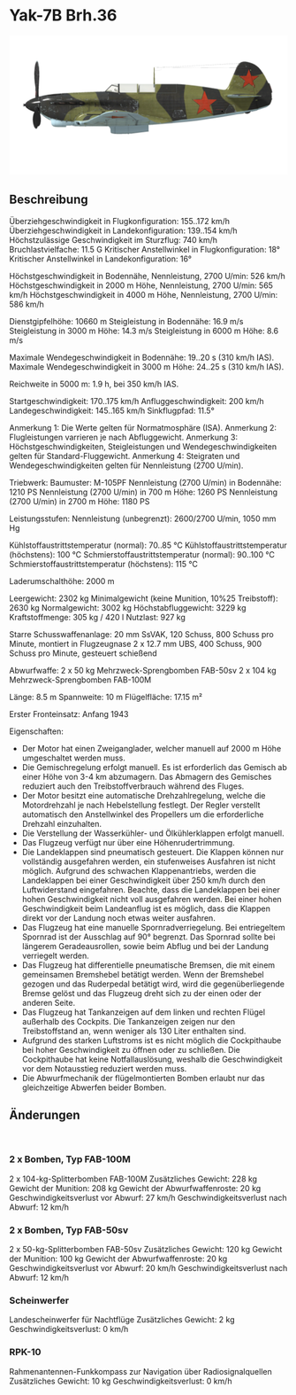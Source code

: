 ﻿# Yak-7B Brh.36

![yak7bs36](../images/yak7bs36.png)

## Beschreibung

Überziehgeschwindigkeit in Flugkonfiguration: 155..172 km/h
Überziehgeschwindigkeit in Landekonfiguration: 139..154 km/h
Höchstzulässige Geschwindigkeit im Sturzflug: 740 km/h
Bruchlastvielfache: 11.5 G
Kritischer Anstellwinkel in Flugkonfiguration: 18°
Kritischer Anstellwinkel in Landekonfiguration: 16°

Höchstgeschwindigkeit in Bodennähe, Nennleistung, 2700 U/min: 526 km/h
Höchstgeschwindigkeit in 2000 m Höhe, Nennleistung, 2700 U/min: 565 km/h
Höchstgeschwindigkeit in 4000 m Höhe, Nennleistung, 2700 U/min: 586 km/h

Dienstgipfelhöhe: 10660 m
Steigleistung in Bodennähe: 16.9 m/s
Steigleistung in 3000 m Höhe: 14.3 m/s
Steigleistung in 6000 m Höhe: 8.6 m/s

Maximale Wendegeschwindigkeit in Bodennähe: 19..20 s (310 km/h IAS).
Maximale Wendegeschwindigkeit in 3000 m Höhe: 24..25 s (310 km/h IAS).

Reichweite in 5000 m: 1.9 h, bei 350 km/h IAS.

Startgeschwindigkeit: 170..175 km/h
Anfluggeschwindigkeit: 200 km/h
Landegeschwindigkeit: 145..165 km/h
Sinkflugpfad: 11.5°

Anmerkung 1: Die Werte gelten für Normatmosphäre (ISA).
Anmerkung 2: Flugleistungen varrieren je nach Abfluggewicht.
Anmerkung 3: Höchstgeschwindigkeiten, Steigleistungen und Wendegeschwindigkeiten gelten für Standard-Fluggewicht.
Anmerkung 4: Steigraten und Wendegeschwindigkeiten gelten für Nennleistung (2700 U/min).

Triebwerk:
Baumuster: M-105PF
Nennleistung (2700 U/min) in Bodennähe: 1210 PS
Nennleistung (2700 U/min) in 700 m Höhe: 1260 PS
Nennleistung (2700 U/min) in 2700 m Höhe: 1180 PS

Leistungsstufen:
Nennleistung (unbegrenzt): 2600/2700 U/min, 1050 mm Hg

Kühlstoffaustrittstemperatur (normal): 70..85 °C
Kühlstoffaustrittstemperatur (höchstens): 100 °C
Schmierstoffaustrittstemperatur (normal): 90..100 °C
Schmierstoffaustrittstemperatur (höchstens): 115 °C

Laderumschalthöhe: 2000 m

Leergewicht: 2302 kg
Minimalgewicht (keine Munition, 10%25 Treibstoff): 2630 kg
Normalgewicht: 3002 kg
Höchstabfluggewicht: 3229 kg
Kraftstoffmenge: 305 kg / 420 l
Nutzlast: 927 kg

Starre Schusswaffenanlage:
20 mm SsVAK, 120 Schuss, 800 Schuss pro Minute, montiert in Flugzeugnase
2 x 12.7 mm UBS, 400 Schuss, 900 Schuss pro Minute, gesteuert schießend

Abwurfwaffe:
2 x 50 kg Mehrzweck-Sprengbomben FAB-50sv
2 x 104 kg Mehrzweck-Sprengbomben FAB-100M

Länge: 8.5 m
Spannweite: 10 m
Flügelfläche: 17.15 m²

Erster Fronteinsatz: Anfang 1943

Eigenschaften:
- Der Motor hat einen Zweiganglader, welcher manuell auf 2000 m Höhe umgeschaltet werden muss.
- Die Gemischregelung erfolgt manuell. Es ist erforderlich das Gemisch ab einer Höhe von 3-4 km abzumagern. Das Abmagern des Gemisches reduziert auch den Treibstoffverbrauch während des Fluges.
- Der Motor besitzt eine automatische Drehzahlregelung, welche die Motordrehzahl je nach Hebelstellung festlegt. Der Regler verstellt automatisch den Anstellwinkel des Propellers um die erforderliche Drehzahl einzuhalten.
- Die Verstellung der Wasserkühler- und Ölkühlerklappen erfolgt manuell.
- Das Flugzeug verfügt nur über eine Höhenrudertrimmung.
- Die Landeklappen sind pneumatisch gesteuert. Die Klappen können nur vollständig ausgefahren werden, ein stufenweises Ausfahren ist nicht möglich. Aufgrund des schwachen Klappenantriebs, werden die Landeklappen bei einer Geschwindigkeit über 250 km/h durch den Luftwiderstand eingefahren. Beachte, dass die Landeklappen bei einer hohen Geschwindigkeit nicht voll ausgefahren werden. Bei einer hohen Geschwindigkeit beim Landeanflug ist es möglich, dass die Klappen direkt vor der Landung noch etwas weiter ausfahren.
- Das Flugzeug hat eine manuelle Spornradverriegelung. Bei entriegeltem Spornrad ist der Ausschlag auf 90° begrenzt. Das Spornrad sollte bei längerem Geradeausrollen, sowie beim Abflug und bei der Landung verriegelt werden.
- Das Flugzeug hat differentielle pneumatische Bremsen, die mit einem gemeinsamen Bremshebel betätigt werden. Wenn der Bremshebel gezogen und das Ruderpedal betätigt wird, wird die gegenüberliegende Bremse gelöst und das Flugzeug dreht sich zu der einen oder der anderen Seite.
- Das Flugzeug hat Tankanzeigen auf dem linken und rechten Flügel außerhalb des Cockpits. Die Tankanzeigen zeigen nur den Treibstoffstand an, wenn weniger als 130 Liter enthalten sind.
- Aufgrund des starken Luftstroms ist es nicht möglich die Cockpithaube bei hoher Geschwindigkeit zu öffnen oder zu schließen. Die Cockpithaube hat keine Notfallauslösung, weshalb die Geschwindigkeit vor dem Notausstieg reduziert werden muss.
- Die Abwurfmechanik der flügelmontierten Bomben erlaubt nur das gleichzeitige Abwerfen beider Bomben.

## Änderungen
﻿


### 2 x Bomben, Typ FAB-100M

2 x 104-kg-Splitterbomben FAB-100M
Zusätzliches Gewicht: 228 kg
Gewicht der Munition: 208 kg
Gewicht der Abwurfwaffenroste: 20 kg
Geschwindigkeitsverlust vor Abwurf: 27 km/h
Geschwindigkeitsverlust nach Abwurf: 12 km/h﻿


### 2 x Bomben, Typ FAB-50sv

2 x 50-kg-Splitterbomben FAB-50sv
Zusätzliches Gewicht: 120 kg
Gewicht der Munition: 100 kg
Gewicht der Abwurfwaffenroste: 20 kg
Geschwindigkeitsverlust vor Abwurf: 20 km/h
Geschwindigkeitsverlust nach Abwurf: 12 km/h﻿

### Scheinwerfer

Landescheinwerfer für Nachtflüge
Zusätzliches Gewicht: 2 kg
Geschwindigkeitsverlust: 0 km/h﻿


### RPK-10

Rahmenantennen-Funkkompass zur Navigation über Radiosignalquellen
Zusätzliches Gewicht: 10 kg
Geschwindigkeitsverlust: 0 km/h